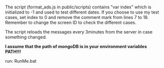 The script (format_ads.js in public/scripts) contains "var index" which is initialized to -1 and used to test different dates.
If you choose to use my test cases, set index to 0 and remove the comment mark from lines 7 to 18.
Remember to change the screen ID to check the different cases.

The script reloads the messages every 3minutes from the server in case something changed.

**I assume that the path of mongoDB is in your environment variables PATH!!!**

run: RunMe.bat
